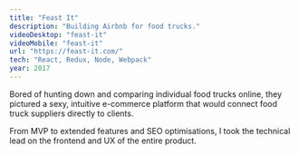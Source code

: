 ```yaml
---
title: "Feast It"
description: "Building Airbnb for food trucks."
videoDesktop: "feast-it"
videoMobile: "feast-it"
url: "https://feast-it.com/"
tech: "React, Redux, Node, Webpack"
year: 2017
---
```


Bored of hunting down and comparing individual food trucks online, they pictured a sexy, intuitive e-commerce platform that would connect food truck suppliers directly to clients.

From MVP to extended features and SEO optimisations, I took the technical lead on the frontend and UX of the entire product.
